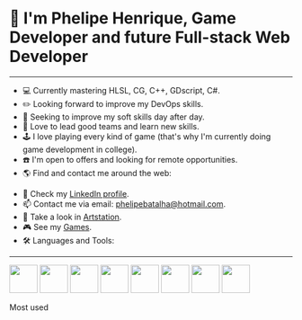 <!DOCTYPE HTML>
<html lang="en">
 <head>
  <meta charset="UTF-8">
  <meta name="viewport" content="width=device-width, initial-scale=1.0">
  
   <link rel="stylesheet" href="https://cdn.jsdelivr.net/gh/devicons/devicon@v2.15.1/devicon.min.css">
   <link rel="stylesheet" type='text/css' href="https://cdn.jsdelivr.net/gh/devicons/devicon@latest/devicon.min.css" />
 </head>
 <body>  
    <h1>👋 I'm Phelipe Henrique, Game Developer and future Full-stack Web Developer </h1>

<hr />
<ul>
  <li>💻 Currently mastering HLSL, CG, C++, GDscript, C#.</li>
  <li>✏️ Looking forward to improve my DevOps skills.</li>
  <li>🤵 Seeking to improve my soft skills day after day.</li>
  <li>👀 Love to lead good teams and learn new skills.</li>
  <li>🕹️ I love playing every kind of game (that's why I'm currently doing game development in college).</li>
  <li>☎️ I'm open to offers and looking for remote opportunities.</li>
  <li>🌎 Find and contact me around the web:</li>
</ul>

<ul>
 <li>🔎 Check my <a href= "https://www.linkedin.com/in/phelipebatalha/">LinkedIn profile</a>.</li>
 <li>📫 Contact me via email: <a href="mailto:phelipebatalha@hotmail.com" target=”_blank”>phelipebatalha@hotmail.com</a>.</li>
 <li>🎨 Take a look in <a href="https://www.artstation.com/phelipebatalha" target=”_blank”>Artstation</a>.</li>
 <li>🎮 See my <a href="https://phelipebatalha.itch.io">Games</a>.</li>
 <li>🛠️ Languages and Tools:</li>
 
</ul>
<hr />

<p>
  <img width="50" src="https://cdn.jsdelivr.net/gh/devicons/devicon/icons/csharp/csharp-plain.svg"/>
 <img width="50" src="https://cdn.jsdelivr.net/gh/devicons/devicon@latest/icons/cplusplus/cplusplus-original.svg" />
 <img width="50" src="https://cdn.jsdelivr.net/gh/devicons/devicon@latest/icons/unity/unity-original.svg" />      
 <img width="50" src="https://cdn.jsdelivr.net/gh/devicons/devicon@latest/icons/godot/godot-original.svg" />
 <img width="50" src="https://cdn.jsdelivr.net/gh/devicons/devicon@latest/icons/unrealengine/unrealengine-original.svg" />
 <img width="50" src="https://cdn.jsdelivr.net/gh/devicons/devicon/icons/html5/html5-original-wordmark.svg" />
 <img width="50" src="https://cdn.jsdelivr.net/gh/devicons/devicon@latest/icons/javascript/javascript-original.svg" />
 <img width="50" src="https://cdn.jsdelivr.net/gh/devicons/devicon@latest/icons/php/php-original.svg" />
           
</p>

          

Most used

 </body>
</html>
